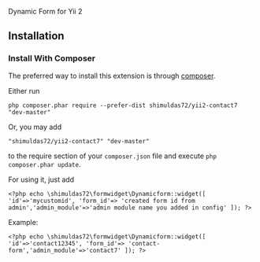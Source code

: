 Dynamic Form for Yii 2


Installation
------------

### Install With Composer

The preferred way to install this extension is through [composer](http://getcomposer.org/download/).

Either run

```
php composer.phar require --prefer-dist shimuldas72/yii2-contact7 "dev-master"
```

Or, you may add

```
"shimuldas72/yii2-contact7" "dev-master"
```

to the require section of your `composer.json` file and execute `php composer.phar update`.

For using it, just add 
```
<?php echo \shimuldas72\formwidget\Dynamicform::widget([ 'id'=>'mycustomid', 'form_id'=> 'created form id from admin','admin_module'=>'admin module name you added in config' ]); ?>
```
Example:
```
<?php echo \shimuldas72\formwidget\Dynamicform::widget([ 'id'=>'contact12345', 'form_id'=> 'contact-form','admin_module'=>'contact7' ]); ?>
```

